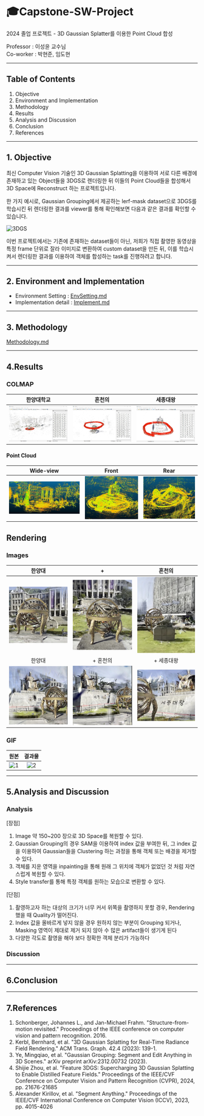 # 🎓Capstone-SW-Project
2024 졸업 프로젝트 - 3D Gaussian Splatter를 이용한 Point Cloud 합성

Professor : 이성윤 교수님\
Co-worker : 박현준, 임도현

---

## Table of Contents
1. Objective 
2. Environment and Implementation
3. Methodology
4. Results
5. Analysis and Discussion
6. Conclusion
7. References

---

## 1. Objective
최신 Computer Vision 기술인 3D Gaussian Splatting을 이용하여 서로 다른 배경에 존재하고 있는 Object들을 3DGS로 렌더링한 뒤 이들의 Point Cloud들을 합성해서 3D Space에 Reconstruct 하는 프로젝트입니다.

한 가지 예시로, Gaussian Grouping에서 제공하는 lerf-mask dataset으로 3DGS를 학습시킨 뒤 렌더링한 결과를 viewer를 통해 확인해보면 다음과 같은 결과를 확인할 수 있습니다.

![3DGS](https://github.com/Capstone-SW-Project/3D-Gaussian/blob/main/img/rendering/3DGS.gif)

이번 프로젝트에서는 기존에 존재하는 dataset들이 아닌, 저희가 직접 촬영한 동영상을 특정 frame 단위로 잘라 이미지로 변환하여 custom dataset을 만든 뒤, 이를 학습시켜서 렌더링한 결과를 이용하여 객체를 합성하는 task를 진행하려고 합니다.

---

## 2. Environment and Implementation
- Environment Setting : [EnvSetting.md](https://github.com/Capstone-SW-Project/3D-Gaussian/blob/main/markdown/Env_Setting.md)
- Implementation detail : [Implement.md](https://github.com/Capstone-SW-Project/3D-Gaussian/blob/main/markdown/Implement.md)

---

## 3. Methodology
[Methodology.md](https://github.com/Capstone-SW-Project/3D-Gaussian/blob/main/docs/Methodology.md)

---


## 4.Results
### COLMAP

|한양대학교|혼천의|세종대왕|
|:--:|:--:|:--:|
|![1](https://github.com/Capstone-SW-Project/3D-Gaussian/blob/main/img/result/COLMAP/hyu.jpg)|![2](https://github.com/Capstone-SW-Project/3D-Gaussian/blob/main/img/result/COLMAP/clk.jpg)|![3](https://github.com/Capstone-SW-Project/3D-Gaussian/blob/main/img/result/COLMAP/king.jpg)|


#### Point Cloud

|Wide-view|Front|Rear|
|:--:|:--:|:--:|
|![1](https://github.com/Capstone-SW-Project/3D-Gaussian/blob/main/img/result/pointcloud1.jpg)|![2](https://github.com/Capstone-SW-Project/3D-Gaussian/blob/main/img/result/pointcloud2.jpg)|![3](https://github.com/Capstone-SW-Project/3D-Gaussian/blob/main/img/result/pointcloud3.jpg)|

## Rendering

### Images

|한양대|+|혼천의|
|:--:|:--:|:--:|
|![1](https://github.com/Capstone-SW-Project/3D-Gaussian/blob/main/img/result/clock1.jpg)|![2](https://github.com/Capstone-SW-Project/3D-Gaussian/blob/main/img/result/clock2.jpg)|![3](https://github.com/Capstone-SW-Project/3D-Gaussian/blob/main/img/result/clock4.jpg)|
|한양대|+ 혼천의|+ 세종대왕|
|![1](https://github.com/Capstone-SW-Project/3D-Gaussian/blob/main/img/result/result1.jpg)|![2](https://github.com/Capstone-SW-Project/3D-Gaussian/blob/main/img/result/result2.jpg)|![3](https://github.com/Capstone-SW-Project/3D-Gaussian/blob/main/img/result/result3.jpg)|

### GIF

|원본|결과물|
|:--:|:--:|
|![1](https://github.com/Capstone-SW-Project/3D-Gaussian/blob/main/img/rendering/concat.gif)|![2](https://github.com/Capstone-SW-Project/3D-Gaussian/blob/main/img/rendering/synth_result.gif)|

---

## 5.Analysis and Discussion

### Analysis

<Gaussian Grouping>

[장점]
1. Image 약 150~200 장으로 3D Space를 복원할 수 있다.
2. Gaussian Grouping의 경우 SAM을 이용하여 index 값을 부여한 뒤, 그 index 값을 이용하여 Gaussian들을 Clustering 하는 과정을 통해 객체 또는 배경을 제거할 수 있다.
3. 객체를 지운 영역을 inpainting을 통해 원래 그 위치에 객체가 없었던 것 처럼 자연스럽게 복원할 수 있다.
4. Style transfer를 통해 특정 객체를 원하는 모습으로 변환할 수 있다.

[단점]
1. 촬영하고자 하는 대상의 크기가 너무 커서 위쪽을 촬영하지 못할 경우, Rendering 했을 때 Quality가 떨어진다.
2. Index 값을 올바르게 넣지 않을 경우 원하지 않는 부분이 Grouping 되거나, Masking 영역이 제대로 제거 되지 않아 수 많은 artifact들이 생기게 된다
3. 다양한 각도로 촬영을 해야 보다 정확한 객체 분리가 가능하다

### Discussion

---

## 6.Conclusion

---

## 7.References
1. Schonberger, Johannes L., and Jan-Michael Frahm. "Structure-from-motion revisited." Proceedings of the IEEE conference on computer vision and pattern recognition. 2016.
2. Kerbl, Bernhard, et al. "3D Gaussian Splatting for Real-Time Radiance Field Rendering." ACM Trans. Graph. 42.4 (2023): 139-1.
3. Ye, Mingqiao, et al. "Gaussian Grouping: Segment and Edit Anything in 3D Scenes." arXiv preprint arXiv:2312.00732 (2023).
4. Shijie Zhou, et al. "Feature 3DGS: Supercharging 3D Gaussian Splatting to Enable Distilled Feature Fields." Proceedings of the IEEE/CVF Conference on Computer Vision and Pattern Recognition (CVPR), 2024, pp. 21676-21685
5. Alexander Kirillov, et al. "Segment Anything." Proceedings of the IEEE/CVF International Conference on Computer Vision (ICCV), 2023, pp. 4015-4026
